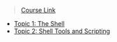 > [Course Link](https://missing.csail.mit.edu/)

- [Topic 1: The Shell](./lecture1/README.md)
- [Topic 2: Shell Tools and Scripting](./lecture2/README.md)

